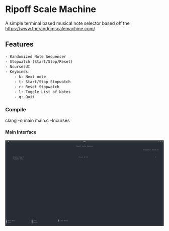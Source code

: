 # Ripoff Scale Machine

A simple terminal based musical note selector based off the https://www.therandomscalemachine.com/.

## Features
    - Randomized Note Sequencer
    - Stopwatch (Start/Stop/Reset)
    - NcursesUI
    - Keybinds:
        - k: Next note
        - t: Start/Stop Stopwatch
        - r: Reset Stopwatch
        - l: Toggle List of Notes
        - q: Quit

### Compile
clang -o main main.c -lncurses

#### Main Interface
![Main Interface](assets/Screenshot.png)
